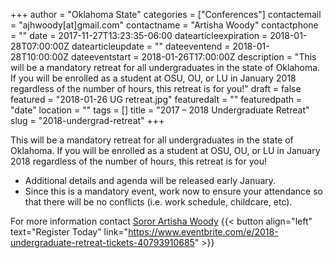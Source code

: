 +++
author = "Oklahoma State"
categories = ["Conferences"]
contactemail = "ajhwoody[at]gmail.com"
contactname = "Artisha Woody"
contactphone = ""
date = 2017-11-27T13:23:35-06:00
datearticleexpiration = 2018-01-28T07:00:00Z
datearticleupdate = ""
dateeventend = 2018-01-28T10:00:00Z
dateeventstart = 2018-01-26T17:00:00Z
description = "This will be a mandatory retreat for all undergraduates in the state of Oklahoma. If you will be enrolled as a student at OSU, OU, or LU in January 2018 regardless of the number of hours, this retreat is for you!"
draft = false
featured = "2018-01-26 UG retreat.jpg"
featuredalt = ""
featuredpath = "date"
location = ""
tags = []
title = "2017 – 2018 Undergraduate Retreat"
slug = "2018-undergrad-retreat"
+++

This will be a mandatory retreat for all undergraduates in the state of Oklahoma. If you will be enrolled as a student at OSU, OU, or LU in January 2018 regardless of the number of hours, this retreat is for you! 

* Additional details and agenda will be released early January.
* Since this is a mandatory event, work now to ensure your attendance so that there will be no conflicts (i.e. work schedule, childcare, etc).

For more information contact [Soror Artisha Woody](ajhwoody@gmail.com)
{{< button align="left" text="Register Today" link="https://www.eventbrite.com/e/2018-undergraduate-retreat-tickets-40793910685" >}}
